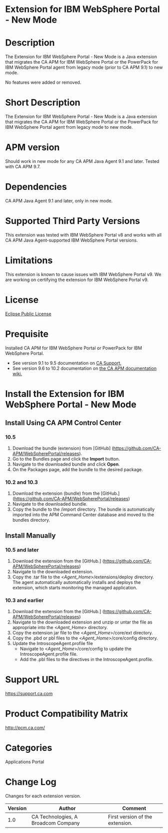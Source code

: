 # Extension for IBM WebSphere Portal - New Mode

# Description
The Extension for IBM WebSphere Portal - New Mode is a Java extension that migrates the CA APM for IBM WebSphere Portal or the PowerPack for IBM WebSphere Portal agent from legacy mode (prior to CA APM 9.1) to new mode.

No features were added or removed.

# Short Description
The Extension for IBM WebSphere Portal - New Mode is a Java extension that migrates the CA APM for IBM WebSphere Portal or the PowerPack for IBM WebSphere Portal agent from legacy mode to new mode.

# APM version
Should work in new mode for any CA APM Java Agent 9.1 and later. Tested with CA APM 9.7.

# Dependencies
CA APM Java Agent 9.1 and later, only in new mode.

# Supported Third Party Versions
This extension was tested with IBM WebSphere Portal v8 and works with all CA APM Java Agent-supported IBM WebSphere Portal versions.

# Limitations
This extension is known to cause issues with IBM WebSphere Portal v9. We are working on certifying the extension for IBM WebSphere Portal v9.

# License
[Eclipse Public License](LICENSE)

# Prequisite
Installed CA APM for IBM WebSphere Portal or PowerPack for IBM WebSphere Portal.

* See version 9.1 to 9.5 documentation on [CA Support.](https://support.ca.com)
* See version 9.6 to 10.2 documentation on [the CA APM documentation wiki.](https://docops.ca.com)

# Install the Extension for IBM WebSphere Portal - New Mode

## Install Using CA APM Control Center

### 10.5

1. Download the bundle (extension) from [GitHub] (https://github.com/CA-APM/WebSpherePortal/releases).
2. Go to the Bundles page and click the **Import** button.
2. Navigate to the downloaded bundle and click **Open**.
3. On the Packages page, add the bundle to the desired package.

### 10.2 and 10.3

1. Download the extension (bundle) from the [GitHub.] (https://github.com/CA-APM/WebSpherePortal/releases)
2. Navigate to the downloaded bundle.
3. Copy the bundle to the <APMCommandCenterServer>/import directory.
   The bundle is automatically imported into the APM Command Center database and moved to the bundles directory.

## Install Manually

### 10.5 and later

1. Download the extension from the [GitHub.] (https://github.com/CA-APM/WebSpherePortal/releases)
2. Navigate to the downloaded extension.
3. Copy the .tar file to the <*Agent_Home*>/extensions/deploy directory.
   The agent automatically automatically installs and deploys the extension, which starts monitoring the managed application.

### 10.3 and earlier

1. Download the extension from the [GitHub.] (https://github.com/CA-APM/WebSpherePortal/releases)
2. Navigate to the downloaded extension and unzip or untar the file as appropriate into the <*Agent_Home*> directory.
3. Copy the extension jar file to the <*Agent_Home*>/core/ext directory.
4. Copy the .pbd or pbl files to the <*Agent_Home*>/core/config directory.
5. Update the IntroscopeAgent.profile file
   * Navigate to <*Agent_Home*>/core/config to update the IntroscopeAgent.profile file.
   * Add the .pbl files to the directives in the IntroscopeAgent.profile.

# Support URL
https://support.ca.com

# Product Compatibility Matrix
http://pcm.ca.com/

# Categories
Applications Portal

# Change Log
Changes for each extension version.

Version | Author | Comment
--------|--------|--------
1.0 | CA Technologies, A Broadcom Company | First version of the extension.
